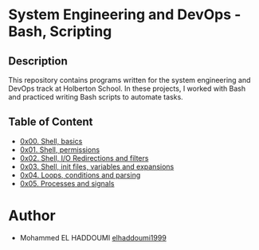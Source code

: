 #  System Engineering and DevOps - Bash, Scripting

## Description
This repository contains programs written for the system engineering and DevOps track at Holberton School. In these projects, I worked with Bash and practiced writing Bash scripts to automate tasks.
## Table of Content
* [0x00. Shell, basics](./0x00-shell_basics)
* [0x01. Shell, permissions](./0x01-shell_permissions)
* [0x02. Shell, I/O Redirections and filters](./0x02-shell_redirections)
* [0x03. Shell, init files, variables and expansions](./0x03-shell_variables_expansions)
* [0x04. Loops, conditions and parsing](./0x04-loops_conditions_and_parsing)
* [0x05. Processes and signals](./0x05-processes_and_signals)

# Author
* Mohammed EL HADDOUMI [elhaddoumi1999](https://github.com/Theemiss)
